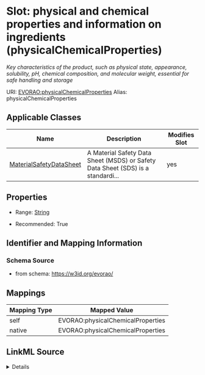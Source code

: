 

# Slot: physical and chemical properties and information on ingredients (physicalChemicalProperties) 


_Key characteristics of the product, such as physical state, appearance, solubility, pH, chemical composition, and molecular weight, essential for safe handling and storage_





URI: [EVORAO:physicalChemicalProperties](https://w3id.org/evorao/physicalChemicalProperties)
Alias: physicalChemicalProperties

<!-- no inheritance hierarchy -->





## Applicable Classes

| Name | Description | Modifies Slot |
| --- | --- | --- |
| [MaterialSafetyDataSheet](MaterialSafetyDataSheet.md) | A Material Safety Data Sheet (MSDS) or Safety Data Sheet (SDS) is a standardi... |  yes  |







## Properties

* Range: [String](String.md)

* Recommended: True





## Identifier and Mapping Information







### Schema Source


* from schema: https://w3id.org/evorao/




## Mappings

| Mapping Type | Mapped Value |
| ---  | ---  |
| self | EVORAO:physicalChemicalProperties |
| native | EVORAO:physicalChemicalProperties |




## LinkML Source

<details>
```yaml
name: physicalChemicalProperties
description: Key characteristics of the product, such as physical state, appearance,
  solubility, pH, chemical composition, and molecular weight, essential for safe handling
  and storage
title: physical and chemical properties and information on ingredients
from_schema: https://w3id.org/evorao/
rank: 1000
alias: physicalChemicalProperties
domain_of:
- MaterialSafetyDataSheet
range: string
required: false
recommended: true
multivalued: false

```
</details>